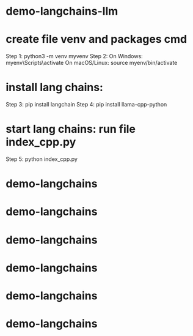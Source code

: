 # demo-langchains-llm

# create file venv and packages cmd
  Step 1: python3 -m venv myvenv
  Step 2: 
    On Windows: myenv\Scripts\activate
    On macOS/Linux: source myenv/bin/activate
# install lang chains:
  Step 3: pip install langchain
  Step 4: pip install llama-cpp-python
# start lang chains:  run file index_cpp.py
  Step 5: python index_cpp.py



   
# demo-langchains
# demo-langchains
# demo-langchains
# demo-langchains
# demo-langchains
# demo-langchains
